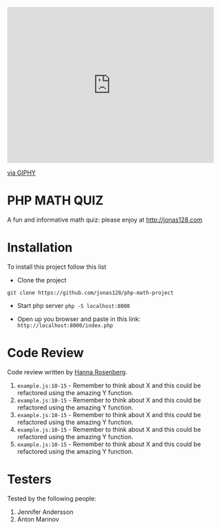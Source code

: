 <iframe src="https://giphy.com/embed/LweK4Ma6Chp8k" width="480" height="361" frameBorder="0" class="giphy-embed" allowFullScreen></iframe><p><a href="https://giphy.com/gifs/fighting-math-toys-LweK4Ma6Chp8k">via GIPHY</a></p>

# PHP MATH QUIZ

A fun and informative math quiz: please enjoy at http://jonas128.com 

# Installation

To install this project follow this list

-   Clone the project

```
git clone https://github.com/jonas128/php-math-project
```

-   Start php server `php -S localhost:8000`

-   Open up you browser and paste in this link:
    `http://localhost:8000/index.php`

# Code Review

Code review written by [Hanna Rosenberg](https://github.com/hanna-rosenberg).

1. `example.js:10-15` - Remember to think about X and this could be refactored using the amazing Y function.
2. `example.js:10-15` - Remember to think about X and this could be refactored using the amazing Y function.
3. `example.js:10-15` - Remember to think about X and this could be refactored using the amazing Y function.
4. `example.js:10-15` - Remember to think about X and this could be refactored using the amazing Y function.
5. `example.js:10-15` - Remember to think about X and this could be refactored using the amazing Y function.

# Testers

Tested by the following people:

1. Jennifer Andersson
2. Anton Marinov

